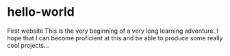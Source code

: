 # hello-world
First website
This is the very beginning of a very long learning adventure. I hope that I can become proficient at this and be able to produce some really cool projects...
